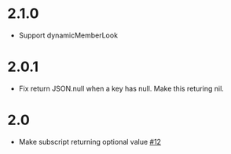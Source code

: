 # 2.1.0

* Support dynamicMemberLook

# 2.0.1

* Fix return JSON.null when a key has null. Make this returing nil.

# 2.0

* Make subscript returning optional value [#12](https://github.com/muukii/JAYSON/pull/12)
